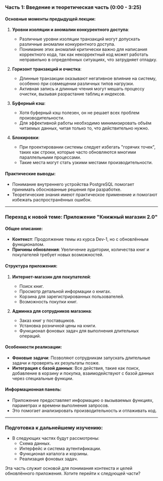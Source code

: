 ### Часть 1: Введение и теоретическая часть (0:00 - 3:25)

#### Основные моменты предыдущей лекции:
1. **Уровни изоляции и аномалии конкурентного доступа**:
   - Различные уровни изоляции транзакций могут допускать различные аномалии конкурентного доступа.
   - Понимание этих аномалий критически важно для написания корректного кода, так как некорректный код может работать неправильно в определённых ситуациях, что затрудняет отладку.

2. **Горизонт транзакций и очистка**:
   - Длинные транзакции оказывают негативное влияние на систему, особенно при совмещении различных типов нагрузки.
   - Активная запись и длинные чтения могут мешать процессу очистки, вызывая разрастание таблиц и индексов.

3. **Буферный кэш**:
   - Хотя буферный кэш полезен, он не решает всех проблем производительности.
   - Для эффективной работы необходимо минимизировать объём читаемых данных, читая только то, что действительно нужно.

4. **Блокировки**:
   - При проектировании системы следует избегать "горячих точек", таких как строки, которые часто обновляются многими параллельными процессами.
   - Такие места могут стать узкими местами производительности.

#### Практические выводы:
- Понимание внутреннего устройства PostgreSQL помогает принимать обоснованные решения при разработке.
- Теоретические знания имеют практическое применение и помогают избежать распространённых ошибок.

---

### Переход к новой теме: Приложение "Книжный магазин 2.0"

#### Общее описание:
- **Контекст**: Продолжение темы из курса Dev-1, но с обновлённым функционалом.
- **Причины обновления**: Увеличение аудитории, количества книг и покупателей требует новых возможностей.

#### Структура приложения:
1. **Интернет-магазин для покупателей**:
   - Поиск книг.
   - Просмотр детальной информации о книгах.
   - Корзина для зарегистрированных пользователей.
   - Возможность покупки книг.

2. **Админка для сотрудников магазина**:
   - Заказ книг у поставщиков.
   - Установка розничной цены на книги.
   - Функционал фоновых задач для выполнения длительных операций.

#### Особенности реализации:
- **Фоновые задачи**: Позволяют сотрудникам запускать длительные задачи и проверять их результаты позже.
- **Интеграция с базой данных**: Все действия, такие как поиск, добавление в корзину и покупка, взаимодействуют с базой данных через специальные функции.

#### Информационная панель:
- Приложение предоставляет информацию о вызываемых функциях, параметрах и времени выполнения запросов.
- Это помогает анализировать производительность и отлаживать код.

---

### Подготовка к дальнейшему изучению:
- В следующих частях будут рассмотрены:
  - Схема данных.
  - Интерфейс и система аутентификации.
  - Функционал каталога и корзины.
  - Реализация фоновых задач.

Эта часть служит основой для понимания контекста и целей обновлённого приложения. Хотите перейти к следующей части?